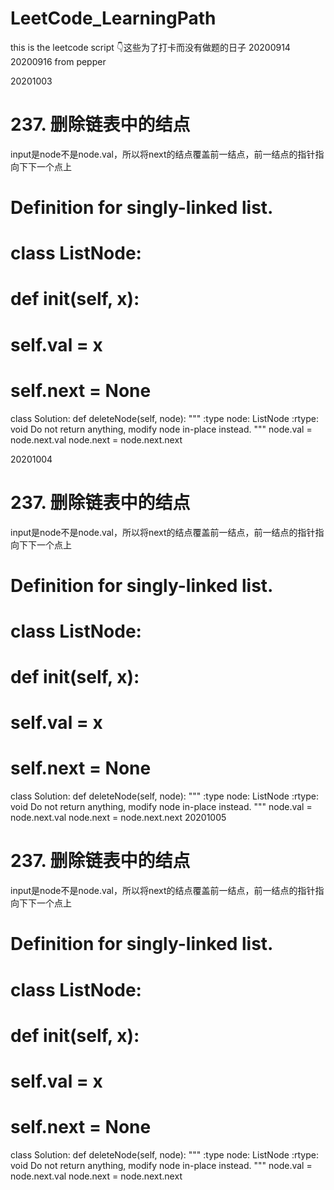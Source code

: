 # LeetCode_LearningPath
this is the leetcode script
👇这些为了打卡而没有做题的日子
20200914
20200916
from pepper

20201003
# 237. 删除链表中的结点
input是node不是node.val，所以将next的结点覆盖前一结点，前一结点的指针指向下下一个点上
# Definition for singly-linked list.
# class ListNode:
#     def __init__(self, x):
#         self.val = x
#         self.next = None

class Solution:
    def deleteNode(self, node):
        """
        :type node: ListNode
        :rtype: void Do not return anything, modify node in-place instead.
        """
        node.val = node.next.val
        node.next = node.next.next

20201004
# 237. 删除链表中的结点
input是node不是node.val，所以将next的结点覆盖前一结点，前一结点的指针指向下下一个点上
# Definition for singly-linked list.
# class ListNode:
#     def __init__(self, x):
#         self.val = x
#         self.next = None

class Solution:
    def deleteNode(self, node):
        """
        :type node: ListNode
        :rtype: void Do not return anything, modify node in-place instead.
        """
        node.val = node.next.val
        node.next = node.next.next
20201005
# 237. 删除链表中的结点
input是node不是node.val，所以将next的结点覆盖前一结点，前一结点的指针指向下下一个点上
# Definition for singly-linked list.
# class ListNode:
#     def __init__(self, x):
#         self.val = x
#         self.next = None

class Solution:
    def deleteNode(self, node):
        """
        :type node: ListNode
        :rtype: void Do not return anything, modify node in-place instead.
        """
        node.val = node.next.val
        node.next = node.next.next
